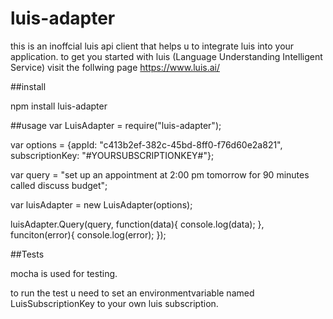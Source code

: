 # luis-adapter

this is an inoffcial luis api client that helps u to integrate luis into your application.
to get you started with luis (Language Understanding Intelligent Service) visit the follwing
page https://www.luis.ai/



##install

npm install luis-adapter

##usage
var LuisAdapter = require("luis-adapter");

var options = {appId: "c413b2ef-382c-45bd-8ff0-f76d60e2a821", subscriptionKey: "#YOURSUBSCRIPTIONKEY#"};

var query = "set up an appointment at 2:00 pm tomorrow for 90 minutes called discuss budget";

var luisAdapter = new LuisAdapter(options);

  luisAdapter.Query(query,
    function(data){
      console.log(data);
      },
    funciton(error){
      console.log(error);
      });


##Tests

mocha is used for testing.

to run the test u need to set an environmentvariable named LuisSubscriptionKey
to your own luis subscription.
